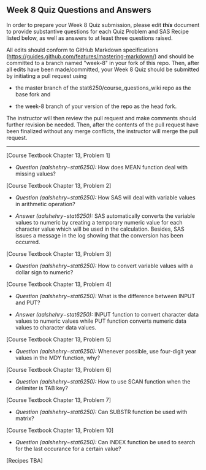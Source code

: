 ## Week 8 Quiz Questions and Answers

In order to prepare your Week 8 Quiz submission, please edit ***this*** document to provide substantive questions for each Quiz Problem and SAS Recipe listed below, as well as answers to at least three questions raised.

All edits should conform to GitHub Markdown specifications (https://guides.github.com/features/mastering-markdown/) and should be committed to a branch named "week-8" in your fork of this repo. Then, after all edits have been made/committed, your Week 8 Quiz should be submitted by initiating a pull request using

- the master branch of the stat6250/course_questions_wiki repo as the base fork and

- the week-8 branch of your version of the repo as the head fork.

The instructor will then review the pull request and make comments should further revision be needed. Then, after the contents of the pull request have been finalized without any merge conflicts, the instructor will merge the pull request.

********************************************************************************



[Course Textbook Chapter 13, Problem 1]

* *Question (aalshehry−stat6250):* How does MEAN function deal with missing values?

[Course Textbook Chapter 13, Problem 2]

* *Question (aalshehry−stat6250):* How SAS will deal with variable values in arithmetic operation?

* *Answer (aalshehry−stat6250):* SAS automatically converts the variable values to numeric by creating a temporary numeric value for each 
character value which will be used in the calculation. Besides, SAS issues a message in the log showing that the conversion has been occurred.

[Course Textbook Chapter 13, Problem 3]

* *Question (aalshehry−stat6250):* How to convert variable values with a dollar sign to numeric?



[Course Textbook Chapter 13, Problem 4]

* *Question (aalshehry−stat6250):* What is the difference between INPUT and PUT?

* *Answer (aalshehry−stat6250):* INPUT function to convert character data values to numeric values while PUT function converts numeric data values to character
data values.

[Course Textbook Chapter 13, Problem 5]

* *Question (aalshehry−stat6250):* Whenever possible, use four-digit year values in the MDY function, why?



[Course Textbook Chapter 13, Problem 6]

* *Question (aalshehry−stat6250):* How to use SCAN function when the delimiter is TAB key?


[Course Textbook Chapter 13, Problem 7]

* *Question (aalshehry−stat6250):* Can SUBSTR function be used with matrix?

[Course Textbook Chapter 13, Problem 10]

* *Question (aalshehry−stat6250):* Can INDEX function be used to search for the last occurance for a certain value?



[Recipes TBA]





